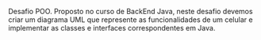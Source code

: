 Desafio POO. Proposto no curso de BackEnd Java, neste desafio devemos criar um diagrama UML que represente as funcionalidades de um celular e implementar as classes e interfaces correspondentes em Java.
